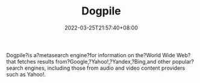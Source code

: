 ﻿---
weight: 
title: "Dogpile"
description: "Dogpile?is a?metasearch engine?for information on the?World Wide Web?that fetches results from?Google,?Yahoo!,?Yandex,?Bing,and other popular?search engines, including those from audio and video content providers such as Yahoo!."
date: 2022-03-25T21:57:40+08:00
lastmod: 2022-03-25T16:45:40+08:00
draft: false
authors: ["Metabd"]
featuredImage: "22.png"
link: "https://www.dogpile.com/"
tags: ["Dogpile","ÔªËÑË÷"]
categories: ["navigation"]
navigation: ["ÔªËÑË÷"]
lightgallery: true
toc: true
pinned: false
recommend: false
recommend1: false
---
Dogpile?is a?metasearch engine?for information on the?World Wide Web?that fetches results from?Google,?Yahoo!,?Yandex,?Bing,and other popular?search engines, including those from audio and video content providers such as Yahoo!.
